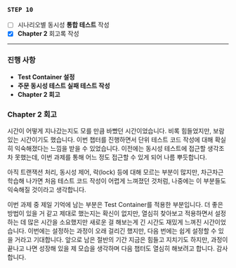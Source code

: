 ### **`STEP 10`**

- [ ] 시나리오별 동시성 **통합 테스트** 작성
- [x] **Chapter 2** 회고록 작성

---

### 진행 사항

- **Test Container 설정**
- **주문 동시성 테스트 실패 테스트 작성**
- **Chapter 2 회고** 

### Chapter 2 회고

시간이 어떻게 지나갔는지도 모를 만큼 바빴던 시간이었습니다. 비록 힘들었지만, 보람 있는 시간이기도 했습니다. 이번 챕터를 진행하면서 단위 테스트 코드 작성에 대해 확실히 익숙해졌다는 느낌을 받을 수 있었습니다. 이전에는 동시성 테스트에 접근할 생각조차 못했는데, 이번 과제를 통해 어느 정도 접근할 수 있게 되어 나름 뿌듯합니다.

아직 트랜잭션 처리, 동시성 제어, 락(lock) 등에 대해 모르는 부분이 많지만, 차근차근 학습해 나가면 처음 테스트 코드 작성이 어렵게 느껴졌던 것처럼, 나중에는 이 부분들도 익숙해질 것이라고 생각합니다. 

이번 과제 중 제일 기억에 남는 부분은 Test Container를 적용한 부분입니다. 더 좋은 방법이 있을 거 같고 제대로 했는지는 확신이 없지만, 열심히 찾아보고 적용하면서 설정하는 데 많은 시간을 소요했지만 새로운 걸 해보는게 긴 시간도 재밌게 느껴진 시간이었습니다. 이번에는 설정하는 과정이 오래 걸리긴 했지만, 다음 번에는 쉽게 설정할 수 있을 거라고 기대합니다. 앞으로 남은 절반의 기간 지금은 힘들고 지치기도 하지만, 과정이 끝나고 나면 성장해 있을 제 모습을 생각하며 다음 챕터도 열심히 해보려고 합니다. 감사합니다.